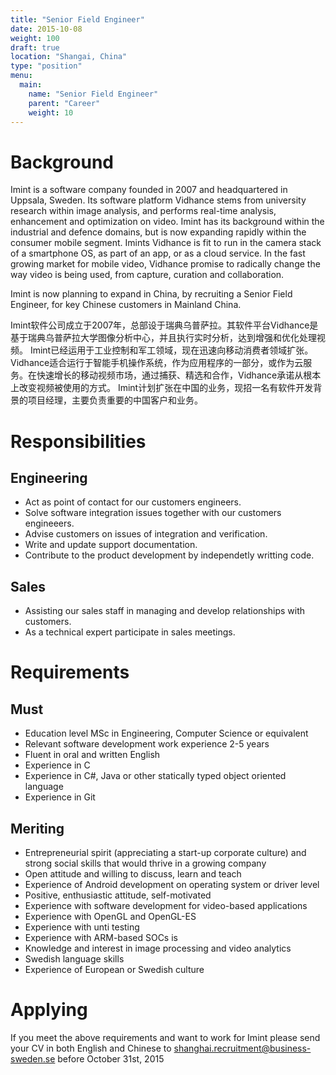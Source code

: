 ```yaml
---
title: "Senior Field Engineer"
date: 2015-10-08
weight: 100
draft: true
location: "Shangai, China"
type: "position"
menu:
  main:
    name: "Senior Field Engineer"
    parent: "Career"
    weight: 10
---
```

# Background

Imint is a software company founded in 2007 and headquartered in Uppsala, Sweden. Its software platform Vidhance stems from university research within image analysis, and performs real-time analysis, enhancement and optimization on video. Imint has its background within the industrial and defence domains, but is now expanding rapidly within the consumer mobile segment. Imints Vidhance is fit to run in the camera stack of a smartphone OS, as part of an app, or as a cloud service. In the fast growing market for mobile video, Vidhance promise to radically change the way video is being used, from capture, curation and collaboration.

Imint is now planning to expand in China, by recruiting a Senior Field Engineer, for key Chinese customers in Mainland China.

Imint软件公司成立于2007年，总部设于瑞典乌普萨拉。其软件平台Vidhance是基于瑞典乌普萨拉大学图像分析中心，并且执行实时分析，达到增强和优化处理视频。 Imint已经运用于工业控制和军工领域，现在迅速向移动消费者领域扩张。 Vidhance适合运行于智能手机操作系统，作为应用程序的一部分，或作为云服务。在快速增长的移动视频市场，通过捕获、精选和合作，Vidhance承诺从根本上改变视频被使用的方式。
Imint计划扩张在中国的业务，现招一名有软件开发背景的项目经理，主要负责重要的中国客户和业务。

# Responsibilities
## Engineering
* Act as point of contact for our customers engineers.
* Solve software integration issues together with our customers engineeers.
* Advise customers on issues of integration and verification.
* Write and update support documentation.
* Contribute to the product development by independetly writting code.

## Sales
* Assisting our sales staff in managing and develop relationships with customers.
* As a technical expert participate in sales meetings.

# Requirements
## Must
* Education level MSc in Engineering, Computer Science or equivalent
* Relevant software development work experience 2-5 years
* Fluent in oral and written English
* Experience in C
* Experience in C#, Java or other statically typed object oriented language
* Experience in Git

## Meriting
* Entrepreneurial spirit (appreciating a start-up corporate culture) and strong social skills that would thrive in a growing company
* Open attitude and willing to discuss, learn and teach
* Experience of Android development on operating system or driver level
* Positive, enthusiastic attitude, self-motivated
* Experience with software development for video-based applications
* Experience with OpenGL and OpenGL-ES
* Experience with unti testing
* Experience with ARM-based SOCs is
* Knowledge and interest in image processing and video analytics
* Swedish language skills
* Experience of European or Swedish culture

# Applying
If you meet the above requirements and want to work for Imint please send your CV in both English and Chinese to shanghai.recruitment@business-sweden.se before October 31st, 2015
